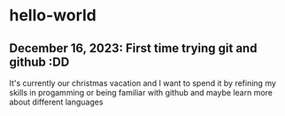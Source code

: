 # hello-world
## December 16, 2023: First time trying git and github :DD
>
It's currently our christmas vacation and I want to spend it by refining my skills in progamming or being familiar with github and maybe learn more about different languages 
